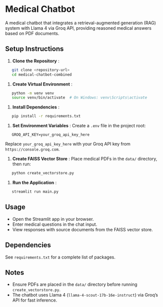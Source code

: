 # Medical Chatbot

A medical chatbot that integrates a retrieval-augmented generation (RAG) system with Llama 4 via Groq API, providing reasoned medical answers based on PDF documents.

## Setup Instructions

1. **Clone the Repository** :

```bash
   git clone <repository-url>
   cd medical-chatbot-combined
```

1. **Create Virtual Environment** :

```bash
   python -m venv venv
   source venv/bin/activate  # On Windows: venv\Scripts\activate
```

1. **Install Dependencies** :

```bash
   pip install -r requirements.txt
```

1. **Set Environment Variables** :
   Create a `.env` file in the project root:

```
   GROQ_API_KEY=your_groq_api_key_here
```

   Replace `your_groq_api_key_here` with your Groq API key from `https://console.groq.com`.

1. **Create FAISS Vector Store** :
   Place medical PDFs in the `data/` directory, then run:

```bash
   python create_vectorstore.py
```

1. **Run the Application** :

```bash
   streamlit run main.py
```

## Usage

* Open the Streamlit app in your browser.
* Enter medical questions in the chat input.
* View responses with source documents from the FAISS vector store.

## Dependencies

See `requirements.txt` for a complete list of packages.

## Notes

* Ensure PDFs are placed in the `data/` directory before running `create_vectorstore.py`.
* The chatbot uses Llama 4 (`llama-4-scout-17b-16e-instruct`) via Groq’s API for fast inference.
